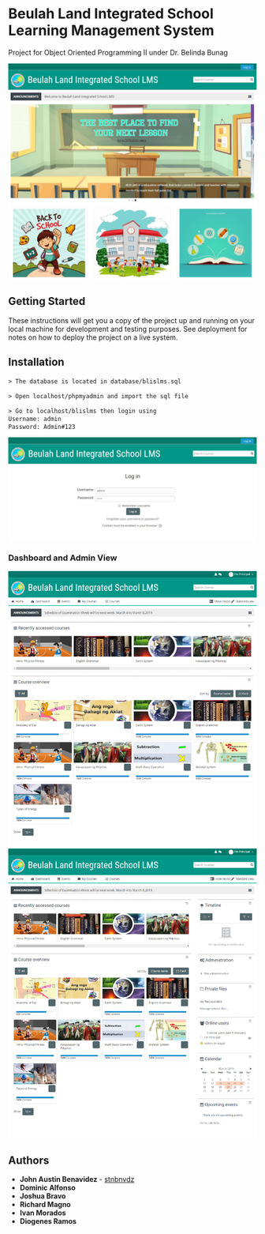 # Beulah Land Integrated School Learning Management System

Project for Object Oriented Programming II  under Dr. Belinda Bunag

![](screenshot/landingpage.png)

## Getting Started

These instructions will get you a copy of the project up and running on your local machine for development and testing purposes. See deployment for notes on how to deploy the project on a live system.

## Installation
```
> The database is located in database/blislms.sql
```

```
> Open localhost/phpmyadmin and import the sql file
```

```
> Go to localhost/blislms then login using 
Username: admin
Password: Admin#123
```
![](screenshot/login.JPG)

### Dashboard and Admin View
![](screenshot/adminview.png)
![](screenshot/adminview1.png)

## Authors

* **John Austin Benavidez** - [stnbnvdz](https://github.com/stnbnvdz)
* **Dominic Alfonso**
* **Joshua Bravo**
* **Richard Magno**
* **Ivan Morados**
* **Diogenes Ramos**
